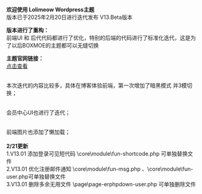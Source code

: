 

**欢迎使用 Lolimeow Wordpress主题**
<br>版本已于2025年2月20日进行迭代发布 V13.Beta版本

**版本进行了重构：**
<br>前端UI 和 后代代码都进行了优化，特别的后端的代码进行了标准化迭代，这是为了以后BOXMOE的主题都可以无缝切换

**主题官网链接：**
<br>[点击查看](https://www.boxmoe.com/468.html "点击查看")

<br>本次迭代的内容比较多，具体在博客体验前端，第一次增加了暗黑模式 并3模切换；

<br>会员中心UI也进行了迭代；

<br>前端图片也添加了懒加载；
<br>
<br>
**2/21更新**
<br>1.V13.01 添加登录可见短代码 \core\module\fun-shortcode.php 可单独替换文件
<br>2.V13.01 优化注册邮件通知 \core\module\fun-msg.php 、\core\module\fun-user.php可单独替换文件
<br>3.V13.01 删除多余无用文件 \page\page-erphpdown-user.php 可单独删除文件